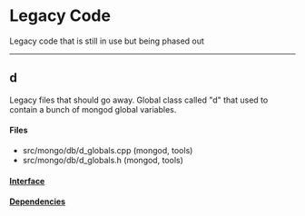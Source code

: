 # Legacy Code
Legacy code that is still in use but being phased out


-------------

## d
Legacy files that should go away. Global class called "d" that used to contain a bunch of mongod global variables.

#### Files
- src/mongo/db/d\_globals.cpp   (mongod, tools)
- src/mongo/db/d\_globals.h   (mongod, tools)

#### [Interface](interface/0)

#### [Dependencies](dependencies/0)

